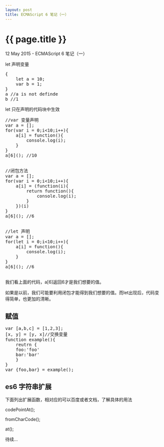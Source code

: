 ```yaml
---
layout: post
title: ECMAScript 6 笔记（一）
---
```


{{ page.title }}
================

<p class="meta">12 May 2015 - ECMAScript 6 笔记（一）</p>

let 声明变量

<pre class="language-javascript">
{
	let a = 10;
	var b = 1;
}
a //a is not definde
b //1
</pre>


let 只在声明的代码块中生效

<pre class="language-javascript">
//var 变量声明
var a = [];
for(var i = 0;i<10;i++){
	a[i] = function(){
		console.log(i);
	}
}
a[6](); //10

</pre>

<pre class="language-javascript">
//闭包方法
var a = [];
for(var i = 0;i<10;i++){
	a[i] = (function(i){
		return function(){
			console.log(i);
		}
	})(i)
}
a[6](); //6

</pre>

<pre class="language-javascript">
//let 声明
var a = [];
for(let i = 0;i<10;i++){
	a[i] = function(){
		console.log(i);
	}
}
a[6](); //6

</pre>

我们看上面的代码，a[6]返回6才是我们想要的值。

如果是以前，我们可能要利用闭包才能得到我们想要的值。而let出现后，代码变得简单，也更加的清晰。

<h2>赋值</h2>

<pre class="language-javascript">
var [a,b,c] = [1,2,3];
[x, y] = [y, x]//交换变量
function example(){
	reutrn {
	foo:'foo'
	bar:'bar'
	}
}
var {foo,bar} = example();
</pre>

<h2>es6 字符串扩展</h2>

下面列出扩展函数，相对应的可以百度或者文档，了解具体的用法

codePointAt();

fromCharCode();

at();

待续...
